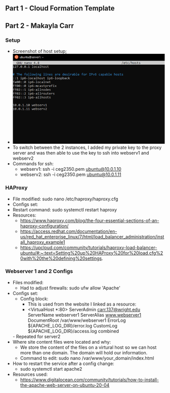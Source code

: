 ## Part 1 - Cloud Formation Template

## Part 2 - Makayla Carr
### Setup
- Screenshot of host setup;
- ![hostsetup](screenshots/host.PNG?raw=true "Host Setup") 
- To switch between the 2 instances, I added my private key to the proxy server and was then able to use the key to ssh into webserv1 and webserv2
 - Commands for ssh: 
   - webserv1: ssh -i ceg2350.pem ubuntu@10.0.1.10
   - webserv2: ssh -i ceg2350.pem ubuntu@10.0.1.11

### HAProxy
- File modified: sudo nano /etc/haproxy/haproxy.cfg
- Configs set: 
- Restart command: sudo systemctl restart haproxy
- Resources:
   - https://www.haproxy.com/blog/the-four-essential-sections-of-an-haproxy-configuration/
   - https://access.redhat.com/documentation/en-us/red_hat_enterprise_linux/7/html/load_balancer_administration/install_haproxy_example1
   - https://upcloud.com/community/tutorials/haproxy-load-balancer-ubuntu/#:~:text=Setting%20up%20HAProxy%20for%20load,cfg%20with%20the%20defining%20settings.

### Webserver 1 and 2 Configs
- Files modified: 
  - Had to adjust firewalls: sudo ufw allow 'Apache'
- Configs set: 
  - Config block:
    - This is used from the website I linked as a resource:
    - <VirtualHost *:80>
    ServerAdmin carr.137@wright.edu
    ServerName webserver1 
    ServerAlias www.webserver1
    DocumentRoot /var/www/webserver1
    ErrorLog ${APACHE_LOG_DIR}/error.log
    CustomLog ${APACHE_LOG_DIR}/access.log combined
   </VirtualHost>
   - Repeated for server2
- Where site content files were located and why:
  - We store the content of the files on a virtural host so we can host more than one domain. The domain will hold our information.  
  - Command to edit: sudo nano /var/www/your_domain/index.html
- How to restart the service after a config change:
  - sudo systemctl start apache2
- Resources used:
  - https://www.digitalocean.com/community/tutorials/how-to-install-the-apache-web-server-on-ubuntu-20-04



